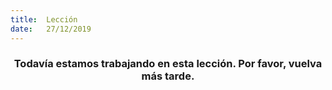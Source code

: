 ```yaml
---
title:  Lección
date:   27/12/2019
---
```


### <center>Todavía estamos trabajando en esta lección. Por favor, vuelva más tarde.</center>